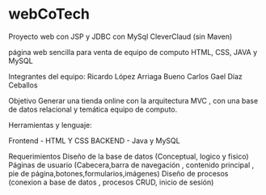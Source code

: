 # webCoTech
Proyecto web con JSP y JDBC con MySql CleverClaud (sin Maven)


página web sencilla para venta de equipo de computo HTML, CSS, JAVA y MySQL

Integrantes del equipo:
Ricardo López Arriaga Bueno
Carlos Gael Díaz Ceballos 

Objetivo 
Generar una tienda online con la arquitectura MVC , con una base de datos relacional y temática equipo de computo.

Herramientas y lenguaje: 

Frontend - HTML Y CSS
BACKEND - Java y MySQL

Requerimientos
Diseño de la base de datos (Conceptual, logico y fisico)
Páginas de usuario (Cabecera,barra de navegación , contenido principal , pie de página,botones,formularios,imágenes) 
Diseño de procesos (conexion a base de datos , procesos CRUD, inicio de sesión)

